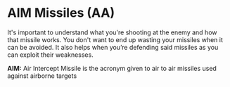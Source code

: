 # AIM Missiles (AA)

It's important to understand what you're shooting at the enemy and how that missile works. You don't want to end up wasting your missiles when it can be avoided. It also helps when you’re defending said missiles as you can exploit their weaknesses.

**AIM:** Air Intercept Missile is the acronym given to air to air missiles used against airborne targets
